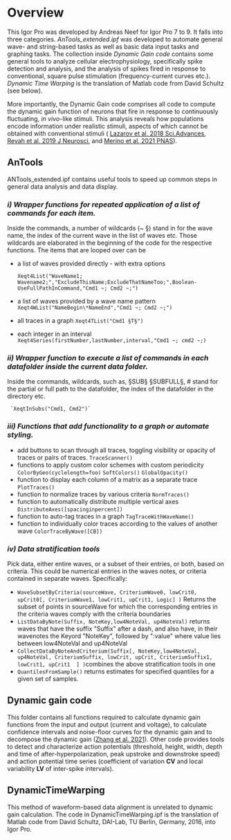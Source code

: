 <!DOCTYPE html>
<html>
<body>
  
# Overview
This Igor Pro was developed by Andreas Neef for Igor Pro 7 to 9. It falls into three categories. *AnTools_extended.ipf* was developed to automate general wave- and string-based tasks as well as basic data input tasks and graphing tasks.
The collection inside *Dynamic Gain code* contains some general tools to analyze cellular electrophysiology, specifically spike detection and analysis, and the analysis of spikes fired in response to conventional, square pulse stimulation (frequency-current curves etc.). *Dynamic Time Warping* is the translation of Matlab code from David Schultz (see below).
  
More importantly, the Dynamic Gain code comprises all code to compute the dynamic gain function of neurons that fire in response to continuously fluctuating, <i>in vivo</i>-like stimuli. This analysis reveals how populations encode information under realistic stimuli, aspects of which cannot be obtained with conventional stimuli ( [Lazarov et al. 2018 Sci.Advances](https://doi.org/10.1126/sciadv.aau8621), [Revah et al. 2019 J Neurosci.](https://doi.org/10.1523/JNEUROSCI.3147-18.2019) and [Merino et al. 2021 PNAS](https://doi.org/10.1073/pnas.2114549118)).

## AnTools
ANTools_extended.ipf contains useful tools to speed up common steps in general data analysis and data display.

### *i) Wrapper functions for repeated application of a list of commands for each item.*
  
  Inside the commands,
   a number of wildcards (~ §) stand in for the wave name, the index of the current wave in the list of waves etc. Those wildcards are elaborated in the beginning of the code for the respective functions.
   The items that are looped over can be 
  - a list of waves provided directly - with extra options
    
    `Xeqt4List("WaveName1; Wavename2;","ExcludeThisName;ExcludeThatNameToo;",Boolean-UseFullPathInCommand,"Cmd1 ~; Cmd2 ~;")`
  - a list of waves provided by a wave name pattern
      `Xeqt4WList("NameBegin\*NameEnd","Cmd1 ~; Cmd2 ~;")`
  
  - all traces in a graph `Xeqt4TList("Cmd1 §T§")`
  - each integer in an interval `Xeqt4Series(firstNumber,lastNumber,interval,"Cmd1 ~; cmd2 ~;)`
     
 ### *ii) Wrapper function to execute a list of commands in each datafolder inside the current data folder.*
  
  Inside the 
     commands, wildcards, such as, §SUB§ §SUBFULL§, \# stand for the partial or full path to the datafolder,
     the index of the datafolder in the directory etc. 
     
     `XeqtInSubs("Cmd1, Cmd2")`
  
  ### *iii) Functions that add functionality to a graph or automate styling.* 
  - add buttons to scan through all traces, toggling visibility or opacity of traces or pairs of traces. `TraceScanner()`
  - functions to apply custom color schemes with  custom periodicity `ColorByGeo(cyclelength=foo)` `SoftColors()` `GlobalOpacity()`
  - function to display each column of a matrix as a separate trace `PlotTraces()`
  - function to normalize traces by various criteria `NormTraces()`
  - function to automatically distribute multiple vertical axes `DistributeAxes([spacinginpercent])`
  - function to auto-tag traces in a graph `TagTraceWithWaveName()`
  - function to individually color traces according to the values of another wave `ColorTraceByWave([CB])`
  
  ### *iv) Data stratification tools*
  Pick data, either entire waves, or a subset of their entries, or both, based on criteria. This could be numerical entries in the waves notes, or criteria contained in separate waves. Specifically:
  - `WaveSubsetByCriteria(sourceWave, CriteriumWave0, lowCrit0, upCrit0[, CriteriumWave1, lowCrit1, upCrit1, Logic] )` Returns the subset of points in sourceWave for which the corresponding entries in the criteria waves comply with the criteria boundaries
  - `ListDataByNote(Suffix, NoteKey,low4NoteVal, up4NoteVal)` returns waves that have the suffix "Suffix" after a dash, and also have, in their wavenotes the Keyord "NoteKey", followed by ":value" where value lies between low4NoteVal and up4NoteVal
  - `CollectDataByNoteAndCriterium(Suffix[, NoteKey,low4NoteVal, up4NoteVal, CriteriumSuffix, lowCrit, upCrit, CriteriumSuffix1, lowCrit1, upCrit1	] )`combines the above stratification tools in one
  - `QuantilesFromSample()` returns estimates for specified quantiles for a given set of samples.

## Dynamic gain code
This folder contains all functions required to calculate dynamic gain functions from the input and output (current and voltage), to calculate confidence intervals and noise-floor curves for the dynamic gain and to decompose the dynamic gain ([Zhang et al. 2021](https://doi.org/10.1101/2022.02.04.479104)).
Other code provides tools to detect and characterize action potentials (threshold, height, width, depth and time of after-hyperpolarization, peak upstroke and downstroke speed) and action potential time series (coefficient of variation **CV** and local variability **LV** of inter-spike intervals).

## DynamicTimeWarping
This method of waveform-based data alignment is unrelated to dynamic gain calculation. The code in DynamicTimeWarping.ipf is the translation of Matlab code from David Schultz, DAI-Lab, TU Berlin, Germany, 2016, into Igor Pro.
